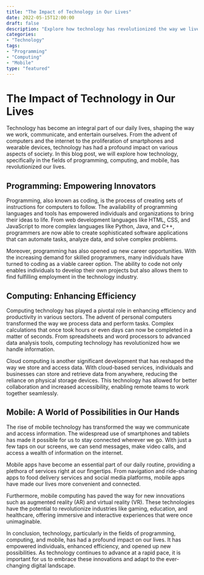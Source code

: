 ```yaml
--- 
title: "The Impact of Technology in Our Lives"
date: 2022-05-15T12:00:00
draft: false
description: "Explore how technology has revolutionized the way we live and interact with the world."
categories:
- "Technology"
tags:
- "Programming"
- "Computing"
- "Mobile"
type: "featured"
--- 
```


# The Impact of Technology in Our Lives

Technology has become an integral part of our daily lives, shaping the way we work, communicate, and entertain ourselves. From the advent of computers and the internet to the proliferation of smartphones and wearable devices, technology has had a profound impact on various aspects of society. In this blog post, we will explore how technology, specifically in the fields of programming, computing, and mobile, has revolutionized our lives.

## Programming: Empowering Innovators

Programming, also known as coding, is the process of creating sets of instructions for computers to follow. The availability of programming languages and tools has empowered individuals and organizations to bring their ideas to life. From web development languages like HTML, CSS, and JavaScript to more complex languages like Python, Java, and C++, programmers are now able to create sophisticated software applications that can automate tasks, analyze data, and solve complex problems.

Moreover, programming has also opened up new career opportunities. With the increasing demand for skilled programmers, many individuals have turned to coding as a viable career option. The ability to code not only enables individuals to develop their own projects but also allows them to find fulfilling employment in the technology industry.

## Computing: Enhancing Efficiency

Computing technology has played a pivotal role in enhancing efficiency and productivity in various sectors. The advent of personal computers transformed the way we process data and perform tasks. Complex calculations that once took hours or even days can now be completed in a matter of seconds. From spreadsheets and word processors to advanced data analysis tools, computing technology has revolutionized how we handle information.

Cloud computing is another significant development that has reshaped the way we store and access data. With cloud-based services, individuals and businesses can store and retrieve data from anywhere, reducing the reliance on physical storage devices. This technology has allowed for better collaboration and increased accessibility, enabling remote teams to work together seamlessly.

## Mobile: A World of Possibilities in Our Hands

The rise of mobile technology has transformed the way we communicate and access information. The widespread use of smartphones and tablets has made it possible for us to stay connected wherever we go. With just a few taps on our screens, we can send messages, make video calls, and access a wealth of information on the internet.

Mobile apps have become an essential part of our daily routine, providing a plethora of services right at our fingertips. From navigation and ride-sharing apps to food delivery services and social media platforms, mobile apps have made our lives more convenient and connected.

Furthermore, mobile computing has paved the way for new innovations such as augmented reality (AR) and virtual reality (VR). These technologies have the potential to revolutionize industries like gaming, education, and healthcare, offering immersive and interactive experiences that were once unimaginable.

In conclusion, technology, particularly in the fields of programming, computing, and mobile, has had a profound impact on our lives. It has empowered individuals, enhanced efficiency, and opened up new possibilities. As technology continues to advance at a rapid pace, it is important for us to embrace these innovations and adapt to the ever-changing digital landscape.
